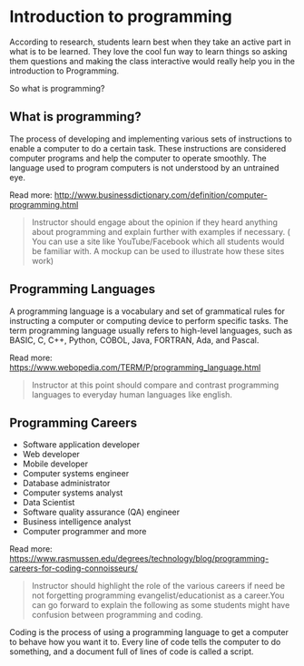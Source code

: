 # Introduction to programming

According to research, students learn best when they take an active part in what is to be learned. They love the cool fun way to learn things so asking
them questions and making the class interactive would really help you in the
introduction to Programming.

So what is programming? 

## What is programming?

The process of developing and implementing various sets of instructions to enable a
computer to do a certain task. These instructions are considered computer programs and help the computer to operate smoothly. The language used to program computers is not understood by an untrained eye.

Read more: http://www.businessdictionary.com/definition/computer-programming.html


>Instructor should engage about the opinion if they heard anything about programming and explain further with examples if necessary. ( You can use a site like YouTube/Facebook which all students would be familiar with. A mockup can be used to illustrate how these sites work)

## Programming Languages
A programming language is a vocabulary and set of grammatical rules for instructing a computer or computing device to perform specific tasks. The term programming language usually refers to high-level languages, such as BASIC, C, C++, Python, COBOL, Java, FORTRAN, Ada, and Pascal.

Read more: https://www.webopedia.com/TERM/P/programming_language.html

>Instructor at this point should compare and contrast programming languages to everyday human languages like english.

## Programming Careers
+ Software application developer
+ Web developer
+ Mobile developer
+ Computer systems engineer
+ Database administrator
+ Computer systems analyst
+ Data Scientist
+ Software quality assurance (QA) engineer
+ Business intelligence analyst
+ Computer programmer and more 


Read more: https://www.rasmussen.edu/degrees/technology/blog/programming-careers-for-coding-connoisseurs/

>Instructor should highlight the role of the various careers if need be not forgetting programming evangelist/educationist as a career.You can go forward to explain the following as some students might have confusion between programming and coding.

Coding is the process of using a programming language to get a computer to behave how you want it to. Every line of code tells the computer to do something, and a document full of lines of code is called a script.